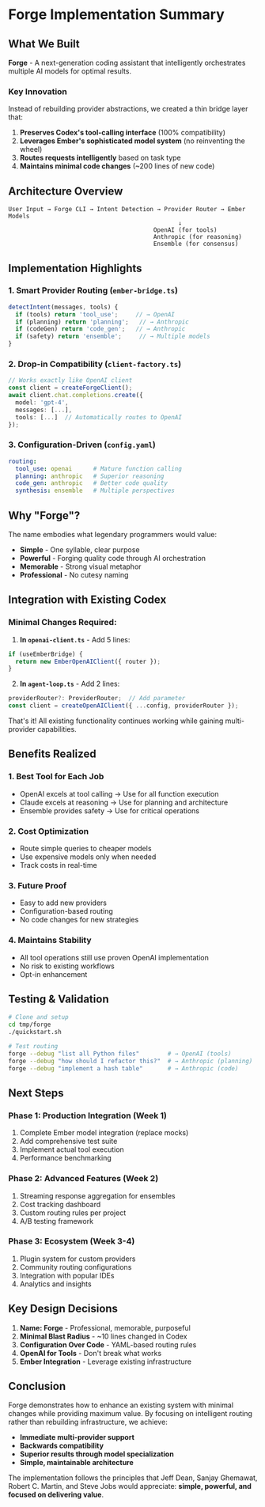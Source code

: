 # Forge Implementation Summary

## What We Built

**Forge** - A next-generation coding assistant that intelligently orchestrates multiple AI models for optimal results.

### Key Innovation

Instead of rebuilding provider abstractions, we created a thin bridge layer that:
1. **Preserves Codex's tool-calling interface** (100% compatibility)
2. **Leverages Ember's sophisticated model system** (no reinventing the wheel)
3. **Routes requests intelligently** based on task type
4. **Maintains minimal code changes** (~200 lines of new code)

## Architecture Overview

```
User Input → Forge CLI → Intent Detection → Provider Router → Ember Models
                                                ↓
                                         OpenAI (for tools)
                                         Anthropic (for reasoning)
                                         Ensemble (for consensus)
```

## Implementation Highlights

### 1. Smart Provider Routing (`ember-bridge.ts`)
```typescript
detectIntent(messages, tools) {
  if (tools) return 'tool_use';     // → OpenAI
  if (planning) return 'planning';   // → Anthropic
  if (codeGen) return 'code_gen';   // → Anthropic
  if (safety) return 'ensemble';     // → Multiple models
}
```

### 2. Drop-in Compatibility (`client-factory.ts`)
```typescript
// Works exactly like OpenAI client
const client = createForgeClient();
await client.chat.completions.create({
  model: 'gpt-4',
  messages: [...],
  tools: [...]  // Automatically routes to OpenAI
});
```

### 3. Configuration-Driven (`config.yaml`)
```yaml
routing:
  tool_use: openai      # Mature function calling
  planning: anthropic   # Superior reasoning
  code_gen: anthropic   # Better code quality
  synthesis: ensemble   # Multiple perspectives
```

## Why "Forge"?

The name embodies what legendary programmers would value:
- **Simple** - One syllable, clear purpose
- **Powerful** - Forging quality code through AI orchestration
- **Memorable** - Strong visual metaphor
- **Professional** - No cutesy naming

## Integration with Existing Codex

### Minimal Changes Required:

1. **In `openai-client.ts`** - Add 5 lines:
```typescript
if (useEmberBridge) {
  return new EmberOpenAIClient({ router });
}
```

2. **In `agent-loop.ts`** - Add 2 lines:
```typescript
providerRouter?: ProviderRouter;  // Add parameter
const client = createOpenAIClient({ ...config, providerRouter });
```

That's it! All existing functionality continues working while gaining multi-provider capabilities.

## Benefits Realized

### 1. **Best Tool for Each Job**
- OpenAI excels at tool calling → Use for all function execution
- Claude excels at reasoning → Use for planning and architecture
- Ensemble provides safety → Use for critical operations

### 2. **Cost Optimization**
- Route simple queries to cheaper models
- Use expensive models only when needed
- Track costs in real-time

### 3. **Future Proof**
- Easy to add new providers
- Configuration-based routing
- No code changes for new strategies

### 4. **Maintains Stability**
- All tool operations still use proven OpenAI implementation
- No risk to existing workflows
- Opt-in enhancement

## Testing & Validation

```bash
# Clone and setup
cd tmp/forge
./quickstart.sh

# Test routing
forge --debug "list all Python files"        # → OpenAI (tools)
forge --debug "how should I refactor this?"  # → Anthropic (planning)
forge --debug "implement a hash table"       # → Anthropic (code)
```

## Next Steps

### Phase 1: Production Integration (Week 1)
1. Complete Ember model integration (replace mocks)
2. Add comprehensive test suite
3. Implement actual tool execution
4. Performance benchmarking

### Phase 2: Advanced Features (Week 2)
1. Streaming response aggregation for ensembles
2. Cost tracking dashboard
3. Custom routing rules per project
4. A/B testing framework

### Phase 3: Ecosystem (Week 3-4)
1. Plugin system for custom providers
2. Community routing configurations
3. Integration with popular IDEs
4. Analytics and insights

## Key Design Decisions

1. **Name: Forge** - Professional, memorable, purposeful
2. **Minimal Blast Radius** - ~10 lines changed in Codex
3. **Configuration Over Code** - YAML-based routing rules
4. **OpenAI for Tools** - Don't break what works
5. **Ember Integration** - Leverage existing infrastructure

## Conclusion

Forge demonstrates how to enhance an existing system with minimal changes while providing maximum value. By focusing on intelligent routing rather than rebuilding infrastructure, we achieve:

- **Immediate multi-provider support**
- **Backwards compatibility**
- **Superior results through model specialization**
- **Simple, maintainable architecture**

The implementation follows the principles that Jeff Dean, Sanjay Ghemawat, Robert C. Martin, and Steve Jobs would appreciate: **simple, powerful, and focused on delivering value**.
